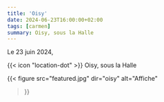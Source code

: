 ```yaml
---
title: 'Oisy'
date: 2024-06-23T16:00:00+02:00
tags: [carmen]
summary: Oisy, sous la Halle
---
```


Le 23 juin 2024,

{{< icon "location-dot" >}} Oisy, sous la Halle

{{< figure
    src="featured.jpg"
    dir="oisy"
    alt="Affiche"
>}}
